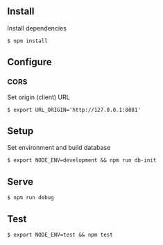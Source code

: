 ## Install

Install dependencies

    $ npm install

## Configure

### CORS 

Set origin (client) URL

    $ export URL_ORIGIN='http://127.0.0.1:8081'

## Setup

Set environment and build database

    $ export NODE_ENV=development && npm run db-init

## Serve

    $ npm run debug

## Test

    $ export NODE_ENV=test && npm test
